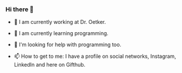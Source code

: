 ### Hi there 👋

<!--
**VictorAlbuquerque2003/VictorAlbuquerque2003** is a ✨ _special_ ✨ repository because its `README.md` (this file) appears on your GitHub profile.

--> 
- 🔭 I am currently working at Dr. Oetker.

- 🌱 I am currently learning programming.

- 🤔 I'm looking for help with programming too.

- 📫 How to get to me: I have a profile on social networks, Instagram, LinkedIn and here on Gifthub.
